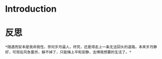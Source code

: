 # Introduction
 # **反思**
    *随遇而安本是我命我性，奈何岁月逼人，终究，还是得走上一条无法回头的道路，本来岁月静好，可现在风急雷厉，躲不掉了，只能赌上平和安静，去博我想要的生活了。*
